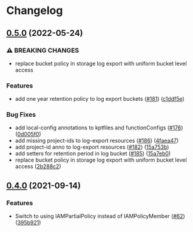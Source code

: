 # Changelog

## [0.5.0](https://github.com/GoogleCloudPlatform/blueprints/compare/log-export-blueprint-v0.4.0...log-export-blueprint-v0.5.0) (2022-05-24)


### ⚠ BREAKING CHANGES

* replace bucket policy in storage log export with uniform bucket level access

### Features

* add one year retention policy to log export buckets ([#181](https://github.com/GoogleCloudPlatform/blueprints/issues/181)) ([c1ddf5e](https://github.com/GoogleCloudPlatform/blueprints/commit/c1ddf5efcc0cdb6b80b734c32f60501f55c703a4))


### Bug Fixes

* add local-config annotations to kptfiles and functionConfigs ([#176](https://github.com/GoogleCloudPlatform/blueprints/issues/176)) ([0d005f0](https://github.com/GoogleCloudPlatform/blueprints/commit/0d005f0174d95d3aca1691e67deffa573c3e7db7))
* add missing project-ids to log-export resources ([#186](https://github.com/GoogleCloudPlatform/blueprints/issues/186)) ([4faea47](https://github.com/GoogleCloudPlatform/blueprints/commit/4faea47cefc8d4a7c966fde76de0a4e6b6260d2d))
* add project-id anno to log-export resources ([#182](https://github.com/GoogleCloudPlatform/blueprints/issues/182)) ([15a753b](https://github.com/GoogleCloudPlatform/blueprints/commit/15a753b9bcc961d7310428ee96c61190454144e3))
* add setters for retention period in log bucket ([#185](https://github.com/GoogleCloudPlatform/blueprints/issues/185)) ([15a7eb0](https://github.com/GoogleCloudPlatform/blueprints/commit/15a7eb050cf9b5cb7d6dd88b815a3fc112bd80aa))
* replace bucket policy in storage log export with uniform bucket level access ([2b288c2](https://github.com/GoogleCloudPlatform/blueprints/commit/2b288c2c1ce534dcdd221b98da690102eaf0e8c2))

## [0.4.0](https://www.github.com/GoogleCloudPlatform/blueprints/compare/log-export-blueprint-v0.3.0...log-export-blueprint-v0.4.0) (2021-09-14)


### Features

* Switch to using IAMPartialPolicy instead of IAMPolicyMember ([#62](https://www.github.com/GoogleCloudPlatform/blueprints/issues/62)) ([395b921](https://www.github.com/GoogleCloudPlatform/blueprints/commit/395b921fe35bf54677e66df013f3ca4c2a09fdb6))
